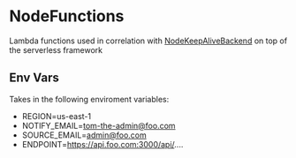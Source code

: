 # NodeFunctions
Lambda functions used in correlation with [NodeKeepAliveBackend](https://github.com/gigabytte/NodeJsKeeepAliveBackened) on top of the serverless framework

## Env Vars
Takes in the following enviroment variables:
- REGION=us-east-1
- NOTIFY_EMAIL=tom-the-admin@foo.com
- SOURCE_EMAIL=admin@foo.com
- ENDPOINT=https://api.foo.com:3000/api/....